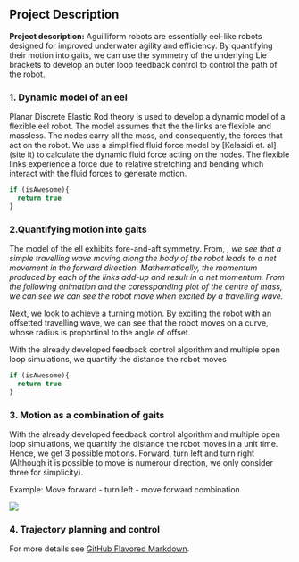 ## Project Description

**Project description:** Aguilliform robots are essentially eel-like robots designed for improved underwater agility and efficiency. By quantifying their motion into gaits, we can use the symmetry of the underlying Lie brackets to develop an outer loop feedback control to control the path of the robot.

### 1. Dynamic model of an eel

Planar Discrete Elastic Rod theory is used to develop a dynamic model of a flexible eel robot. The model assumes that the the links are flexible and massless. The nodes carry all the mass, and consequently, the forces that act on the robot. We use a simplified fluid force model by [Kelasidi et. al](site it) to calculate the dynamic fluid force acting on the nodes. The flexible links experience a force due to relative stretching and bending which interact with the fluid forces to generate motion.

```javascript
if (isAwesome){
  return true
}
```

### 2.Quantifying motion into gaits

The model of the ell exhibits fore-and-aft symmetry. From, <cite paper>, we see that a simple travelling wave moving along the body of the robot leads to a net movement in the forward direction. Mathematically, the momentum produced by each of the links add-up and result in a net momentum. From the following animation and the coressponding plot of the centre of mass, we can see we can see the robot move when excited by a travelling wave. 
 

Next, we look to achieve a turning motion. By exciting the robot with an offsetted travelling wave, we can see that the robot moves on a curve, whose radius is proportinal to the angle of offset.

With the already developed feedback control algorithm and multiple open loop simulations, we quantify the distance the robot moves



```javascript
if (isAwesome){
  return true
}
```

### 3. Motion as a combination of gaits
With the already developed feedback control algorithm and multiple open loop simulations, we quantify the distance the robot moves in a unit time. Hence, we get 3 possible motions. Forward, turn left and turn right (Although it is possible to move is numerour direction, we only consider three for simplicity).

Example: Move forward - turn left - move forward combination

<img src="images/dummy_thumbnail.jpg?raw=true"/>

### 4. Trajectory planning and control



For more details see [GitHub Flavored Markdown](https://guides.github.com/features/mastering-markdown/).
